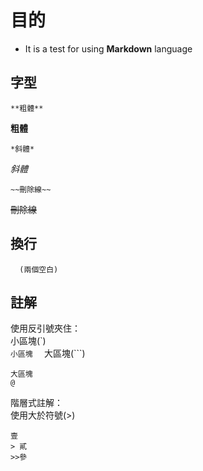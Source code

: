 # 目的
+ It is a test for using **Markdown** language

## 字型
```
**粗體**
```
**粗體**  
```
*斜體*
``` 
*斜體*  
```
~~刪除線~~
```  
~~刪除線~~  
## 換行
```
  (兩個空白)  
```
  
## 註解
使用反引號夾住：  
小區塊(\`)  
`
小區塊  
`
大區塊(\```)  
```
大區塊  
@  
```
  
階層式註解：  
使用大於符號(>)  
```
壹  
> 貳  
>>參  
```
